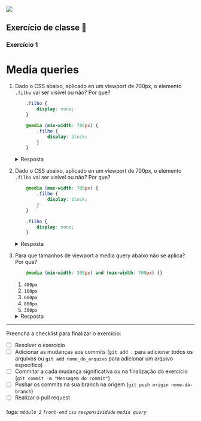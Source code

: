![](https://i.imgur.com/xG74tOh.png)

## Exercício de classe 🏫

### Exercício 1

# Media queries

1. Dado o CSS abaixo, aplicado en um viewport de 700px, o elemento `.filho` vai ser visível ou não? Por que?

    ```css
        .filho {
            display: none;
        }

        @media (min-width: 700px) {
            .filho {
                display: block;
            }
        }
    ```

    <details><summary>Resposta</summary> Vai ser visível, porque media queries aplicam o CSS para tamanhos de viewport <b>maiores ou iguais ao viewport</b>!</details>

2. Dado o CSS abaixo, aplicado en um viewport de 700px, o elemento `.filho` vai ser visível ou não? Por que?

    ```css
        @media (max-width: 700px) {
            .filho {
                display: block;
            }
        }

        .filho {
            display: none;
        }
    ```

    <details><summary>Resposta</summary> Não vai ser visível, porque, apesar da condição da media query ser atingida, ela é sobrescrita logo em seguida. Lembre-se: media queries devem vir no final!</details>

3. Para que tamanhos de viewport a media query abaixo não se aplica? Por que?

    ```css
        @media (min-width: 300px) and (max-width: 700px) {}
    ```

    1. `400px`
    2. `100px`
    3. `600px`
    4. `800px`
    5. `300px`

    <details><summary>Resposta</summary> 2 e 4, porque a condição da media query é <code>300px <= largura do viewport <= 700px</code></details>

---

Preencha a checklist para finalizar o exercício:

- [ ] Resolver o exercício
- [ ] Adicionar as mudanças aos commits (`git add .` para adicionar todos os arquivos ou `git add nome_do_arquivo` para adicionar um arquivo específico)
- [ ] Commitar a cada mudança significativa ou na finalização do exercício (`git commit -m "Mensagem do commit"`)
- [ ] Pushar os commits na sua branch na origem (`git push origin nome-da-branch`)
- [ ] Realizar o pull request

###### tags: `módulo 2` `front-end` `css` `responsividade` `media query`
